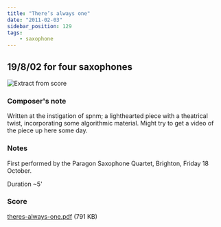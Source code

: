 ```yaml
---
title: "There’s always one"
date: "2011-02-03"
sidebar_position: 129
tags:
    - saxophone
---
```


## 19/8/02 for four saxophones

![Extract from score](/img/always.png "always")

### Composer's note

Written at the instigation of spnm; a lighthearted piece with a theatrical twist, incorporating some algorithmic material. Might try to get a video of the piece up here some day.

### Notes

First performed by the Paragon Saxophone Quartet, Brighton, Friday 18 October.

Duration ~5'

### Score

[theres-always-one.pdf](/img/theres-always-one.pdf) (791 KB)

